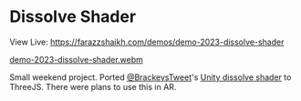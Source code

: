 # Dissolve Shader

View Live: https://farazzshaikh.com/demos/demo-2023-dissolve-shader

[demo-2023-dissolve-shader.webm](https://github.com/user-attachments/assets/6b06eb84-512f-4b83-b8b3-105ce612eefc)

Small weekend project. Ported [@BrackeysTweet](https://x.com/BrackeysTweet)'s [Unity dissolve shader](https://www.youtube.com/watch?v=taMp1g1pBeE) to ThreeJS. There were plans to use this in AR.

